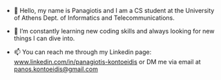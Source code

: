 - 👀 Hello, my name is Panagiotis and I  am a CS student at the University of Athens Dept. of Informatics and Telecommunications.

- 🌱 I’m constantly learning new coding skills and always looking for new things I can dive into.

- 📫 You can reach me through my Linkedin page: www.linkedin.com/in/panagiotis-kontoeidis or DM me via email at panos.kontoeidis@gmail.com

<!---
panagiotiskon/panagiotiskon is a ✨ special ✨ repository because its `README.md` (this file) appears on your GitHub profile.
You can click the Preview link to take a look at your changes.
--->
